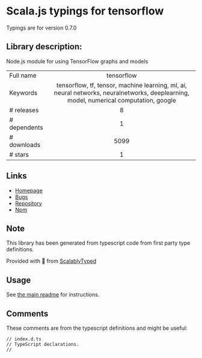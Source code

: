 
# Scala.js typings for tensorflow

Typings are for version 0.7.0

## Library description:
Node.js module for using TensorFlow graphs and models

|                    |                 |
| ------------------ | :-------------: |
| Full name          | tensorflow |
| Keywords           | tensorflow, tf, tensor, machine learning, ml, ai, neural networks, neuralnetworks, deeplearning, model, numerical computation, google |
| # releases         | 8 |
| # dependents       | 1 |
| # downloads        | 5099 |
| # stars            | 1 |

## Links
- [Homepage](https://github.com/nikhilk/node-tensorflow#readme)
- [Bugs](https://github.com/nikhilk/node-tensorflow/issues)
- [Repository](https://github.com/nikhilk/node-tensorflow)
- [Npm](https://www.npmjs.com/package/tensorflow)
    


## Note
This library has been generated from typescript code from first party type definitions.

Provided with :purple_heart: from [ScalablyTyped](https://github.com/oyvindberg/ScalablyTyped)

## Usage
See [the main readme](../../readme.md) for instructions.

## Comments

These comments are from the typescript definitions and might be useful:
```
// index.d.ts
// TypeScript declarations.
//

```

